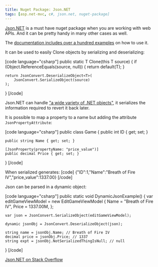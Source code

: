 ```yaml
---
title: Nuget Package: Json.NET
tags: [asp.net-mvc, c#, json.net, nuget-package]
---
```


<a href="http://www.newtonsoft.com/json" target="_blank">Json.NET</a> is a must have nuget package when you are working with web APIs. And it can be pretty handy in many other cases as well.

The <a href="http://www.newtonsoft.com/json/help/html/Samples.htm" target="_blank">documentation includes over a hundred examples</a> on how to use it.
<!--more-->

It can be used to easily Clone objects by serializing and deserializing:

[code language="csharp"]
public static T Clone<T>(this T source)
{
    if (Object.ReferenceEquals(source, null))
    {
        return default(T);
    }

    return JsonConvert.DeserializeObject<T>(
        JsonConvert.SerializeObject(source)
    );
}
[/code]

Json.NET can handle <a href="http://www.newtonsoft.com/json/help/html/SerializationGuide.htm" target="_blank">"a wide variety of .NET objects"</a>, it serializes the information required to revert it back later.

It is possible to map a property to a name but adding the attribute <code>JsonPropertyAttribute</code>:

[code language="csharp"]
public class Game
{
    public int ID { get; set; }

    public string Name { get; set; }

    [JsonProperty(propertyName: "price_value")]
    public decimal Price { get; set; }
}
[/code]

When serialized generates:
[code]
{"ID":1,"Name":"Breath of Fire IV","price_value":1337.00}
[/code]

Json can be parsed in a dynamic object:

[code language="csharp"]
public static void DynamicJsonExample()
{
    var editGameViewModel = new EditGameViewModel
    {
        Name = "Breath of Fire IV",
        Price = 1337.00M,
    };

    var json = JsonConvert.SerializeObject(editGameViewModel);

    dynamic jsonObj = JsonConvert.DeserializeObject(json);

    string name = jsonObj.Name; // Breath of Fire IV
    decimal price = jsonObj.Price; // 1337
    string expt = jsonObj.NotSerializedThingIsNull; // null
}
[/code]

<a href="http://stackoverflow.com/questions/tagged/json.net?sort=votes&amp;pageSize=50" target="_blank">Json.NET on Stack Overflow</a>
